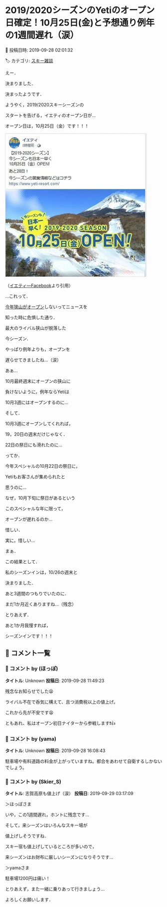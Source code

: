 # 2019/2020シーズンのYetiのオープン日確定！10月25日(金)と予想通り例年の1週間遅れ（涙）

📅 投稿日時: 2019-09-28 02:01:32

🏷️ カテゴリ: [スキー雑談](c1f9d2cb7478308da16419928ea3945e9.md)

えー．


決まりました．


決まったようです．


ようやく，2019/2020スキーシーズンの


スタートを告げる，イエティのオープン日が…





オープン日は，10月25日（金）です！！！




![a05909d81aa31f18cb25210bd58d1759.jpg](images/a05909d81aa31f18cb25210bd58d1759.jpg)




（[イエティ―Facebook](https://www.facebook.com/YetiSnowtown/photos/a.528061393949908/2456607924428569/?type=3)より引用）





…これって．


[今年狭山がオープン](e1881eba2527d0c90e45b427dce007c97.md)しないってニュースを


知った時に危惧した通り．


最大のライバル狭山が脱落した


今シーズン．


やっぱり例年よりも，オープンを


遅らせてきましたね…（涙）





あぁ…


10月最終週末にオープンの狭山に


負けないように，例年ならYetiは


10月3週にはオープンするのに…





そして．


10月3週にオープンしてくれれば，


19，20日の週末だけじゃなく．


22日の祭日にも滑れたのに…


ってか．


今年スペシャルの10月22日の祭日に，


Yetiもお客さんが集められたと


思うのに…


なぜ，10月下旬に祭日があるという


このスペシャルな年に限って，


オープンが遅れるのか…


惜しい．


実に，惜しい…





まぁ．


この結果として．


私のシーズンインは，10/26の週末と


決まりました．


あと3週間のつもりでいたのに．


まだ1か月近くありますね…（残念）





とりあえず．


あと1か月我慢すれば，


シーズンインです！！！

## 💬 コメント一覧

### 💬 コメント by (ほっぽ)
**タイトル**: Unknown
**投稿日**: 2019-09-28 11:49:23

残念なお知らせでした😫

ライバル不在で呑気に構えて、且つ消費税以上の値上げ。

これから先が不安です😫



ともあれ、私はオープン初日ナイターから参戦します❗👍

### 💬 コメント by (yama)
**タイトル**: Unknown
**投稿日**: 2019-09-28 16:08:43

駐車場や有料道路の料金が上がっていますね。都合をあわせて自衛するしかないでしょう。

### 💬 コメント by (Skier_S)
**タイトル**: 志賀高原も値上げ（涙）
**投稿日**: 2019-09-29 03:17:09

＞ほっぽさま

いや，この1週間遅れ，ホントに残念です…

そして，来シーズンはいろんなスキー場が

値上げしそうですね．

スキー宿も値上げしているところが多いので，

来シーズンはお財布に厳しいシーズンになりそうです…



＞yamaさま

駐車場1200円は痛い！

とりあえず，また一緒に乗りあって行きましょう…

よろしくお願いします．

